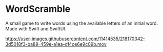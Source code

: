 # WordScramble
A small game to write words using the available letters of an initial word. Made with Swift and SwiftUI.



https://user-images.githubusercontent.com/11414535/218170042-3d5018f3-ba89-459e-a1ea-df4ce6e9c09b.mov

